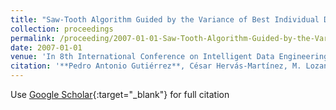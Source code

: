 ```yaml
---
title: "Saw-Tooth Algorithm Guided by the Variance of Best Individual Distributions for Designing Evolutionary Neural Networks"
collection: proceedings
permalink: /proceeding/2007-01-01-Saw-Tooth-Algorithm-Guided-by-the-Variance-of-Best-Individual-Distributions-for-Designing-Evolutiona
date: 2007-01-01
venue: 'In 8th International Conference on Intelligent Data Engineering and Automated Learning (IDEAL07)'
citation: '**Pedro Antonio Gutiérrez**, César Hervás-Martínez, M. Lozano, &quot;Saw-Tooth Algorithm Guided by the Variance of Best Individual Distributions for Designing Evolutionary Neural Networks.&quot; In 8th International Conference on Intelligent Data Engineering and Automated Learning (IDEAL07), Lecture Notes on Computer Science, Vol. 4881, 2007, pp.1131--1140.'
---
```

Use [Google Scholar](https://scholar.google.com/scholar?q=Saw+Tooth+Algorithm+Guided+by+the+Variance+of+Best+Individual+Distributions+for+Designing+Evolutionary+Neural+Networks){:target="_blank"} for full citation